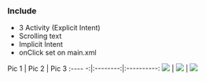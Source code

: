 ### Include

- 3 Activity (Explicit Intent)
- Scrolling text
- Implicit Intent
- onClick set on main.xml

Pic 1   |  Pic 2   |  Pic 3
:---- -:|:--------:|:----------:
![](https://i.ibb.co/b1y5Sy5/1.jpg)  |  ![](https://i.ibb.co/b1y5Sy5/1.jpg) |  ![](https://i.ibb.co/b1y5Sy5/1.jpg)

